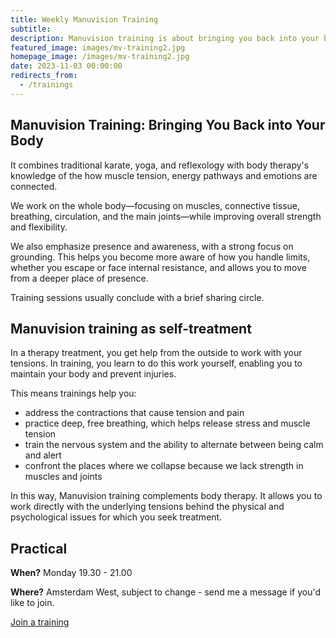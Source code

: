 ```yaml
---
title: Weekly Manuvision Training
subtitle: 
description: Manuvision training is about bringing you back into your body. It combines the best from body therapy, yoga, and karate to help you learn more about your inner self. Amsterdam West.
featured_image: images/mv-training2.jpg
homepage_image: /images/mv-training2.jpg
date: 2023-11-03 00:00:00
redirects_from:
  - /trainings
---
```


## Manuvision Training: Bringing You Back into Your Body

It combines traditional karate, yoga, and reflexology with body therapy's knowledge of the how muscle tension, energy pathways and emotions are connected.

We work on the whole body—focusing on muscles, connective tissue, breathing, circulation, and the main joints—while improving overall strength and flexibility.

We also emphasize presence and awareness, with a strong focus on grounding.
This helps you become more aware of how you handle limits, whether you escape or face internal resistance, and allows you to move from a deeper place of presence.

Training sessions usually conclude with a brief sharing circle.

## Manuvision training as self-treatment

In a therapy treatment, you get help from the outside to work with your tensions.
In training, you learn to do this work yourself, enabling you to maintain your body and prevent injuries.

This means trainings help you:
* address the contractions that cause tension and pain
* practice deep, free breathing, which helps release stress and muscle tension
* train the nervous system and the ability to alternate between being calm and alert
* confront the places where we collapse because we lack strength in muscles and joints

In this way, Manuvision training complements body therapy. It allows you to work directly with the underlying tensions behind the physical and psychological issues for which you seek treatment.

## Practical

**When?** 
Monday 19.30 - 21.00

**Where?**
Amsterdam West, subject to change - send me a message if you'd like to join.

<a href="/contact" class="button button--large">Join a training</a>
